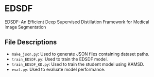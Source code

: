 # EDSDF
EDSDF: An Efficient Deep Supervised Distillation Framework for Medical Image Segmentation

## File Descriptions

- `make_json.py`: Used to generate JSON files containing dataset paths.
- `train_EDSDF.py`: Used to train the EDSDF model.
- `train_EDSDF_KD.py`: Used to train the student model using KAMSD.
- `eval.py`: Used to evaluate model performance.
